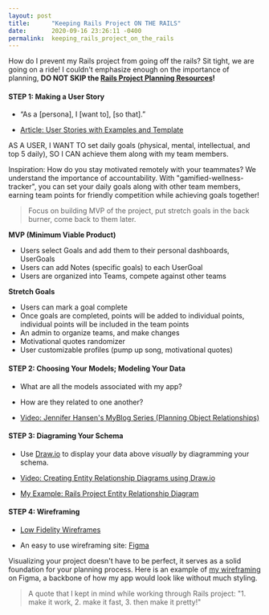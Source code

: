 ```yaml
---
layout: post
title:      "Keeping Rails Project ON THE RAILS"
date:       2020-09-16 23:26:11 -0400
permalink:  keeping_rails_project_on_the_rails
---
```


How do I prevent my Rails project from going off the rails? Sit tight, we are going on a ride! I couldn't emphasize enough on the importance of planning, **DO NOT SKIP the [Rails Project Planning Resources](http://https://learn.co/tracks/full-stack-web-development-v8/module-13-rails/section-12-authentication/rails-project-planning-resources)!**

#### **STEP 1: Making a User Story**
* “As a [persona], I [want to], [so that].”

* [Article: User Stories with Examples and Template](http://https://www.atlassian.com/agile/project-management/user-stories)

AS A USER, I WANT TO set daily goals (physical, mental, intellectual, and top 5 daily), SO I CAN achieve them along with my team members.

Inspiration: How do you stay motivated remotely with your teammates? We understand the importance of accountability. With "gamified-wellness-tracker", you can set your daily goals along with other team members, earning team points for friendly competition while achieving goals together!

> Focus on building MVP of the project, put stretch goals in the back burner, come back to them later.

**MVP (Minimum Viable Product)**
* Users select Goals and add them to their personal dashboards, UserGoals
* Users can add Notes (specific goals) to each UserGoal
* Users are organized into Teams, compete against other teams

**Stretch Goals**
* Users can mark a goal complete
* Once goals are completed, points will be added to individual points, individual points will be included in the team points
* An admin to organize teams, and make changes
* Motivational quotes randomizer
* User customizable profiles (pump up song, motivational quotes)


#### **STEP 2: Choosing Your Models; Modeling Your Data**

* What are all the models associated with my app?

* How are they related to one another?

* [Video: Jennifer Hansen's MyBlog Series (Planning Object Relationships)](http://https://www.youtube.com/watch?v=825w5S69J38)

#### **STEP 3: Diagraming Your Schema**
* Use [Draw.io](http://https://app.diagrams.net/) to display your data above *visually* by diagramming your schema.

* [Video: Creating Entity Relationship Diagrams using Draw.io](http://https://www.youtube.com/watch?v=lAtCySGDD48)

* [My Example: Rails Project Entity Relationship Diagram](https://viewer.diagrams.net/?highlight=0000ff&edit=_blank&layers=1&nav=1&title=Rails%20Final%20ERD#R7V1tc5s4EP41nrl%2BSId344%2Bxk7TTJnOdtDfX%2B5SRQcZMMOKEnDj3608CAQbhBGxs4ZcZTwuLEGKf1cNqpVUG%2BmSx%2BoJBNH9ALgwGmuKuBvrNQNNURdMG7Ke4b6nE0IepwMO%2BywsVgp%2F%2BfzC7k0uXvgvjUkGCUED8qCx0UBhCh5RkAGP0Wi42Q0H5qRHwoCD46YBAlP7tu2SeSm1TKeRfoe%2FNsyerCr%2ByAFlhLojnwEWvJRFckTsUEt7EHxAvQAhDQq88APwM8cC8nRPC3vR6oN3R34yV%2Fuwh5AUQRH782UELKnZiWuRuBhZ%2BwNS8VtGYV0Qfp98O9AlGiKRHi9UEBgyrDIa0TXcbruZ6wKzeBjdMlAf3ZvqMv31TJ%2Bpy%2BHUUj26vMrW9gGDJFTzQrIBWOF6ym2PyxhVv%2FbtkLR0TqqMrEPhemChBCeCM6YdeYZbALvqhmzSJXVWiVX5xCpxnD6Nl6F45KEA4LYG96R%2BaYbNS2oT%2Bqxmj4thUPhVPpkce%2Fz9pYOBXJa7%2FUtvmd55smmtPKx1%2Fyhse%2BCG8mnOjYneqFnutTe1KWlEWxREIa1u21pyBpiuKqtiKWPMcxE%2FUgN6y6ijIaY35U8AiogfhNI62eaqizGY176NfL2OInzwEgnjzozNxzWtvlIrQbQCzvRoZqkqOo2oVh5pdY0x7VG25JUrFtmq0%2Fb6iJ4drC5nTzuLNk1vlq2V3IzyYuX34Nh%2FVvCNTbd8PpjBAoRc%2FEfSBkndRilK0dNsXrdForSW2bX1n7dGvCQSLD5oxxTVWuqNJUyH7ZGdCrfSaGvsyU%2Fnr3CfwZwQcJn6lHiKjQLII6Jma37buU3A34wViWsOaiPsYXyBaQIIpfSr8qpnewL1LzeYOxmvhq%2BmZRzZf89OGXAa47%2BXlFRcuDT3gXk0LD2eoCh7OF8olgoKoNxixQwKmTDSOCcCEu7%2B6kth3SAD1BDDXFTWTAESxnxRPJXM%2FcO%2FBG1qSrKLsbDzzV9B9TL1fVpY6wve0MnbKKmd%2B5E%2FeGHaZO1g3DgWCPXGMYUzbcg9iwkvM%2FCCYpJZKm6%2FPZjPNcZJ2Y%2FQM16641tQyrW7AtXSlBK9uCeiqdg26qr43eLUaB3YDtPTViQ%2BCRzosAaGXoFwGkSHhYhT9AtiDhAsi5DMMbl9gOjBQKsoPUchqIijiFxOPOD2cIkLogIBDzvWRV5rowhzTH6MU5bM5MG8Yt5hjtTinP1YckwkKKbbUAlkdkBrCK4xJLazv94OPwc7AFbtuLbj7w1YXsP3xvR26yRgUFOi2Bk6pAFftqIjqcxYkw8i579KBTwtEtMaIlNjzkAgYAgLMEXuiN8mFIePHtCz7rDt%2B6N2nd1rScFpt7jnmQXEzj4IVq6geAyta0lnR2hHbzjsjdP2svl27mtkYDmmUOBTU7wACPcTr7jEn1gFT5snOUeoNIdoXQtwTIY6kE%2BLohAnRbgyHLELMsF5TvwtjB%2FsR8VF4NpzYHKi%2BcKImfsn%2BitOpqVOKjEDVNeGwLjIysoY66CgyYmwXGMlnHrtH9zi%2BePIDI3k3OJ7AiCZ%2B8U4pMKL1%2F6Onix%2B9ZJrqrAIjLXDqyzdPF2cD%2BsiK8scB7VlRemBE33UqoMfjAL25QyKNEsVoPaPEECxg3zmxq0FAC5R6Q4hihP9CiN0QovTAiL7rLECfCdFoDIc0QhQD9TMfx%2BTprCixOU69oUQxLnKhxG4oUdWkc%2BKuYZE%2Bc2JzPKRxohi5CMC5UWJzmPpCiYZxYcCOGNCUzYCGeTKEZ%2FTfCTREJzACcfyKcO8jhV3xXQuU%2BsJ31vDCdx3xXc0C8MPynSV6fHeyJ0saUOA2Pc3qvwNoiQ4gy5c4gokTCSD1hQ6z5IwNWaLHkZZ5zDmYHWa%2BNUoTWksJKq%2Ba4F2rprdV%2Bg%2Bzbt8BwTUXL2iXSbpuXQZSYgPQ5T1R7Eftk5DKqzHMbMXiWg%2FKE9pLeSr76kGqIs6OHF8X6j6zuUna4R771almNe9VrVvlNV8IrN0nv7KeLF9fJpHB6mYKLwx22ZvhLPZmeN8Lu%2BzNcPFQW3qodpng1ZrVAlrdIG9vBG%2BKS%2BN%2BJTsZbBiWH%2BlycNeEtmsIZkOv2NpUtzpaDj4so2s0XTK8v0R5U6v5fPcvxil%2FPbjZHOy%2BrAc3TztRPjfd%2FoY1TdE5PpKwphyc%2BhLZNC%2BJ8vtiRenrwc0TTpQ3%2B58ob4rL6BJKPKelPi1g6g0jHkfe4DEyovQF4eYJZ8qb%2FU8azL6IVUbktnsunHh8WYOq0sBNhK4HM11QDfjk7REGgO2BcFtcSTWWBktUrRzHgqF7zTbIpqe3j%2F9BjH6hBxb95CGW4toChO6fCcRw5ZPf2e30%2BB8GJqW59OxmlfUydvKWnYTZrt52JXrDzl0Qz5M417vbQcZoiR34HshcPyQj%2Fo19gnsJTHtNO61at4FkLsSJ1l9gqcF1JsGf8YP1vjVjqwTmDKViVem787sKwxIqMioV6dWKUt0IFSUWmr%2F4LkbbwP89DaOlLcdvv%2FOi9GStTnZaVJqcZbVub99Z6vOH9m3bPbfvfIfWtvZdrWh0aPNukKYjxbzfNdXtTS7bhvBDkxupPTM5Y1QxuWw5TluTs7RKRQe2OXvTjjnKKW4p7AJoz2q3FLYcG05n71nz9isdmoaNVGtf3p59GQE38%2BTt49s5x67fOWdy911th3Gf50vsrYbC1iFxGIlD4fPbP6cFTqvBRnLUDorbceyfI38WuT03Sp8vGWmbuFF2lLDDPjdq7qBI40ZxNv%2F8Nl1vgVNvuPGylc6%2BuFH6zMnohLfSGW2VRX1YShRDmQ5aRAEkZzOV3AKlvhBiHj%2B6EOCuBCh%2F4xxVkT1C7o7xcsPsMeWpiuiOh4jAs5knbgPS%2FhmPnhZ%2FqjeNJxd%2FX1m%2F%2FR8%3D)

#### **STEP 4: Wireframing**
* [Low Fidelity Wireframes](http://https://www.youtube.com/watch?v=rTox2mQfYFI)

* An easy to use wireframing site: [Figma](http://www.figma.com/)

Visualizing your project doesn't have to be perfect, it serves as a solid foundation for your planning process. Here is an example of [my wireframing](http://www.figma.com/file/Y8ipeGQ2tlpVH18uTiDHT2/Rails-Wireframe?node-id=77%3A432) on Figma, a backbone of how my app would look like without much styling.

> A quote that I kept in mind while working through Rails project: 
> "1. make it work, 2. make it fast, 3. then make it pretty!"

